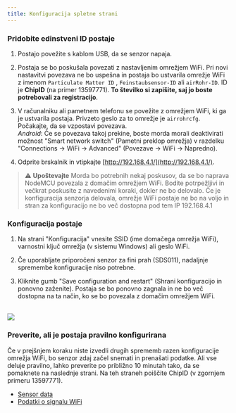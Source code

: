 ```yaml
---
title: Konfiguracija spletne strani
---
```


### Pridobite edinstveni ID postaje
1. Postajo povežite s kablom USB, da se senzor napaja.

2. Postaja se bo poskušala povezati z nastavljenim omrežjem WiFi. Pri novi nastavitvi povezava ne bo uspešna in postaja bo ustvarila omrežje WiFi z imenom `Particulate Matter ID` , `Feinstaubsensor-ID` ali `airRohr-ID`. ID je **ChipID** (na primer 13597771). **To številko si zapišite, saj jo boste potrebovali za registracijo**.

3. V računalniku ali pametnem telefonu se povežite z omrežjem WiFi, ki ga je ustvarila postaja. Privzeto geslo za to omrežje je `airrohrcfg`. Počakajte, da se vzpostavi povezava.<br>*Android*: Če se povezava takoj prekine, boste morda morali deaktivirati možnost "Smart network switch" (Pametni preklop omrežja) v razdelku "Connections -> WiFi -> Advanced" (Povezave -> WiFi -> Napredno).

4. Odprite brskalnik in vtipkajte [http://192.168.4.1/](http://192.168.4.1/).

> ⚠️ **Upoštevajte** Morda bo potrebnih nekaj poskusov, da se bo naprava NodeMCU povezala z domačim omrežjem WiFi. Bodite potrpežljivi in večkrat poskusite z navedenimi koraki, dokler ne bo delovalo. Če je konfiguracija senzorja delovala, omrežje WiFi postaje ne bo na voljo in stran za konfiguracijo ne bo več dostopna pod tem IP 192.168.4.1

### Konfiguracija postaje
1. Na strani "Konfiguracija" vnesite SSID (ime domačega omrežja WiFi), varnostni ključ omrežja (v sistemu Windows) ali geslo WiFi.

2. Če uporabljate priporočeni senzor za fini prah (SDS011), nadaljnje spremembe konfiguracije niso potrebne.

3. Kliknite gumb "Save configuration and restart" (Shrani konfiguracijo in ponovno zaženite). Postaja se bo ponovno zagnala in ne bo več dostopna na ta način, ko se bo povezala z domačim omrežjem WiFi.

<br>

<img src="../docs/airrohr_config_initial.jpg" loading="lazy"/>

<br>

### Preverite, ali je postaja pravilno konfigurirana
Če v prejšnjem koraku niste izvedli drugih sprememb razen konfiguracije omrežja WiFi, bo senzor zdaj začel snemati in prenašati podatke. Ali vse deluje pravilno, lahko preverite po približno 10 minutah tako, da se pomaknete na naslednje strani. Na teh straneh poiščite ChipID (v zgornjem primeru 13597771).

* [Sensor data](https://www.madavi.de/sensor/graph.php)
* [Podatki o signalu WiFi](https://www.madavi.de/sensor/signal.php)
